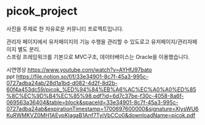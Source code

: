 # picok_project
사진을 주제로 한 자유로운 커뮤니티 프로젝트입니다.

관리자 페이지에서 유저페이지의 기능 수행을 관리할 수 있도로고 유저페이지/관리자페이지 별도 분리.  
스프링 프레임워크를 기본으로 MVC구조, 데이터베이스는 Oracle을 이용했습니다.

시연영상
https://www.youtube.com/watch?v=AYHfJ97bato  
ppt
https://file.notion.so/f/f/33e34901-8c7f-45a3-995c-0727adba24ab/28d1a1bd-d082-4d2f-8d2b-60f4a453dc59/picok_%ED%94%84%EB%A6%AC%EC%A0%A0%ED%85%8C%EC%9D%B4%EC%85%98.pdf?id=6d7c37be-f30c-4058-8a6f-069563a36404&table=block&spaceId=33e34901-8c7f-45a3-995c-0727adba24ab&expirationTimestamp=1700697600000&signature=XlysWU6KuRWMKVZ0MH1AEypKjagaB1Anf7TyiVbCCo0&downloadName=picok.pdf
